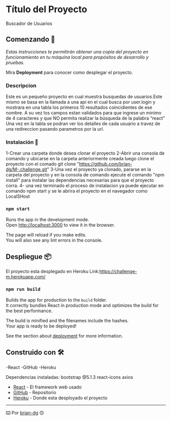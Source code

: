 # Título del Proyecto
Buscador de Usuarios

## Comenzando 🚀

_Estas instrucciones te permitirán obtener una copia del proyecto en funcionamiento en tu máquina local para propósitos de desarrollo y pruebas._

Mira **Deployment** para conocer como desplegar el proyecto.

### Descripcion
Este es un pequeño proyecto en cual muestra busquedas de usuarios.Este mismo se basa en la llamada a una api en el cual busca por user.login y mostrara en una tabla los primeros 10 resultados coincidientes de ese nombre. A su vez los campos estan validados para que ingrese un minimo de 4 caracteres y que NO permita realizar la búsqueda de la palabra “react” 
Una vez en la tabla se podran ver los detalles de cada usuario a travez de una redireccion pasando parametros por la url.
### Instalación 🔧
1-Crear una carpeta donde desea clonar el proyecto
2-Abrir una consola de comando y ubicarse en la carpeta anteriormente creada luego clone el proyecto con el comado git clone "https://github.com/brian-dg/M-.challenge.git"
3-Una vez el proyecto ya clonado, pararse en la carpeta del proyecto y en la consola de comando ejecute el comando "npm install" para instalar las dependencias necesarias para que el proyecto corra.
4- una vez terminado el proceso de instalacion ya puede ejecutar en comando npm start y se le abrira el proyecto en el navegador como LocalSHost

### `npm start`

Runs the app in the development mode.\
Open [http://localhost:3000](http://localhost:3000) to view it in the browser.

The page will reload if you make edits.\
You will also see any lint errors in the console.

## Despliegue 📦
El proyecto esta desplegado en Heroku
Link:https://challenge-m.herokuapp.com/


### `npm run build`

Builds the app for production to the `build` folder.\
It correctly bundles React in production mode and optimizes the build for the best performance.

The build is minified and the filenames include the hashes.\
Your app is ready to be deployed!

See the section about [deployment](https://facebook.github.io/create-react-app/docs/deployment) for more information.


## Construido con 🛠️
-React
-GitHub
-Heroku

Dependencias instaladas:
bootstrap @5.1.3
react-icons
axios

* [React](https://es.reactjs.org/) - El framework web usado
* [GitHub](https://github.com) - Repositorio
* [Heroku](https://www.heroku.com) - Donde esta desployado el proyecto

---
⌨️ Por [brian-dg](https://github.com/brian-dg) 😊

